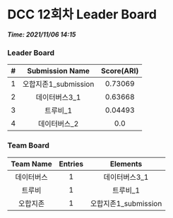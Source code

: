 # DCC 12회차 Leader Board
***Time: 2021/11/06 14:15***

### Leader Board

|#|Submission Name|Score(ARI)|
|:---:|:---:|:---:|
|1|오합지존1_submission|0.73069|
|2|데이터버스3_1|0.63668|
|3|트루비_1|0.04493|
|4|데이터버스_2|0.0|

### Team Board

|Team Name|Entries|Elements|
|:---:|:---:|:---:|
|데이터버스|1|데이터버스3_1|
|트루비|1|트루비_1|
|오합지존|1|오합지존1_submission|
